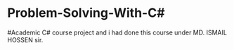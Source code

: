 # Problem-Solving-With-C#
#Academic C# course project and i had done this course under MD. ISMAIL HOSSEN sir.

